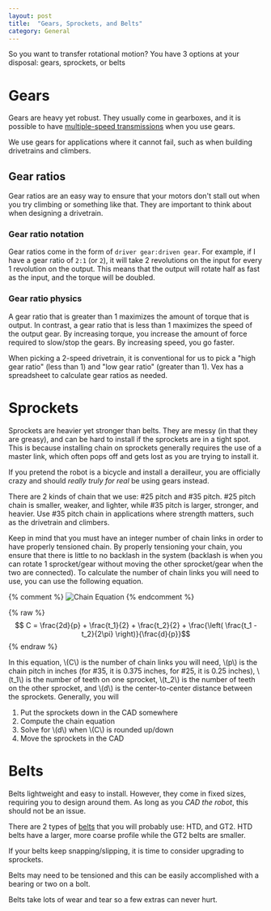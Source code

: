 ```yaml
---
layout: post
title:  "Gears, Sprockets, and Belts"
category: General
---
```


So you want to transfer rotational motion? You have 3 options at your disposal: gears, sprockets, or belts

# Gears

Gears are heavy yet robust. They usually come in gearboxes, and it is possible to have [multiple-speed transmissions](https://www.vexrobotics.com/wcp-ds.html) when you use gears. 

We use gears for applications where it cannot fail, such as when building drivetrains and climbers. 

## Gear ratios

Gear ratios are an easy way to ensure that your motors don't stall out when you try climbing or something like that. They are important to think about when designing a drivetrain.

### Gear ratio notation

Gear ratios come in the form of `driver gear:driven gear`. For example, if I have a gear ratio of `2:1` (or `2`), it will take 2 revolutions on the input for every 1 revolution on the output. This means that the output will rotate half as fast as the input, and the torque will be doubled. 

### Gear ratio physics

A gear ratio that is greater than 1 maximizes the amount of torque that is output. In contrast, a gear ratio that is less than 1 maximizes the speed of the output gear. By increasing torque, you increase the amount of force required to slow/stop the gears. By increasing speed, you go faster.

When picking a 2-speed drivetrain, it is conventional for us to pick a "high gear ratio" (less than 1) and "low gear ratio" (greater than 1). Vex has a spreadsheet to calculate gear ratios as needed. 


# Sprockets

Sprockets are heavier yet stronger than belts. They are messy (in that they are greasy), and can be hard to install if the sprockets are in a tight spot.
This is because installing chain on sprockets generally requires the use of a master link, which often pops off and gets lost as you are trying to install it.

If you pretend the robot is a bicycle and install a derailleur, you are officially crazy and should _really truly for real_  be using gears instead.

There are 2 kinds of chain that we use: #25 pitch and #35 pitch. #25 pitch chain is smaller, weaker, and lighter, while #35 pitch is larger, stronger, and heavier. Use #35 pitch chain in applications where strength 
matters, such as the drivetrain and climbers.

Keep in mind that you must have an integer number of chain links in order to have properly tensioned chain. By properly tensioning your chain, you ensure that there is little to no backlash in the system (backlash is when you can rotate 1 sprocket/gear without moving the other sprocket/gear when the two are connected). To calculate the number of chain links you will need to use, you can use the following equation.  

{% comment %} 
![Chain Equation](https://i.imgur.com/rIH5xBA.png)
{% endcomment %} 


{% raw %} 
$$ C = \frac{2d}{p} + \frac{t_1}{2} + \frac{t_2}{2} + \frac{\left( \frac{t_1 - t_2}{2\pi} \right)}{\frac{d}{p}}$$
{% endraw %} 

In this equation, \\(C\\) is the number of chain links you will need, \\(p\\) is the chain pitch in inches (for #35, it is 0.375 inches, for #25, it is 0.25 inches), \\(t_1\\) is the number of teeth on one sprocket, \\(t_2\\) is the number of teeth on the other sprocket, and \\(d\\) is the center-to-center distance between the sprockets. Generally, you will 

1. Put the sprockets down in the CAD somewhere
1. Compute the chain equation
1. Solve for \\(d\\) when \\(C\\) is rounded up/down
1. Move the sprockets in the CAD



# Belts

Belts lightweight and easy to install. However, they come in fixed sizes, requiring you to design around them. As long as you *CAD the robot*, this should
not be an issue. 

There are 2 types of [belts](https://www.vexrobotics.com/vexpro/motion/belts-and-pulleys) that you will probably use: HTD, and GT2. HTD belts have a larger, more coarse profile while the GT2 belts are smaller.

If your belts keep snapping/slipping, it is time to consider upgrading to sprockets. 

Belts may need to be tensioned and this can be easily accomplished with a bearing or two on a bolt. 

Belts take lots of wear and tear so a few extras can never hurt. 